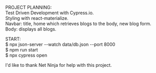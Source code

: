 PROJECT PLANNING:<br />
Test Driven Development with Cypress.io.<br />
Styling with react-materialize.<br />
Navbar: title, home which retrieves blogs to the body, new blog form.<br />
Body: displays all blogs.<br />

START:<br />
$ npx json-server --watch data/db.json --port 8000 <br />
$ npm run start <br />
$ npx cypress open <br />

I'd like to thank Net Ninja for help with this project.
